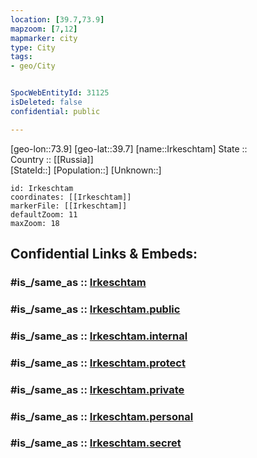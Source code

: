```yaml
---
location: [39.7,73.9] 
mapzoom: [7,12] 
mapmarker: city 
type: City
tags:
- geo/City


SpocWebEntityId: 31125
isDeleted: false
confidential: public

---
```

[geo-lon::73.9] 
[geo-lat::39.7] 
[name::Irkeschtam] 
State ::  
Country :: [[Russia]]  
[StateId::] 
[Population::] 
[Unknown::] 


```leaflet
id: Irkeschtam
coordinates: [[Irkeschtam]] 
markerFile: [[Irkeschtam]] 
defaultZoom: 11 
maxZoom: 18
```


## Confidential Links & Embeds: 

### #is_/same_as :: [Irkeschtam](/_Standards/Earth/Continent/Asia/Asia~East/China/provinces~China/Xinjiang_Uygur/City/Irkeschtam.md) 

### #is_/same_as :: [Irkeschtam.public](/_public/Earth/Continent/Asia/Asia~East/China/provinces~China/Xinjiang_Uygur/City/Irkeschtam.public.md) 

### #is_/same_as :: [Irkeschtam.internal](/_internal/Earth/Continent/Asia/Asia~East/China/provinces~China/Xinjiang_Uygur/City/Irkeschtam.internal.md) 

### #is_/same_as :: [Irkeschtam.protect](/_protect/Earth/Continent/Asia/Asia~East/China/provinces~China/Xinjiang_Uygur/City/Irkeschtam.protect.md) 

### #is_/same_as :: [Irkeschtam.private](/_private/Earth/Continent/Asia/Asia~East/China/provinces~China/Xinjiang_Uygur/City/Irkeschtam.private.md) 

### #is_/same_as :: [Irkeschtam.personal](/_personal/Earth/Continent/Asia/Asia~East/China/provinces~China/Xinjiang_Uygur/City/Irkeschtam.personal.md) 

### #is_/same_as :: [Irkeschtam.secret](/_secret/Earth/Continent/Asia/Asia~East/China/provinces~China/Xinjiang_Uygur/City/Irkeschtam.secret.md)

